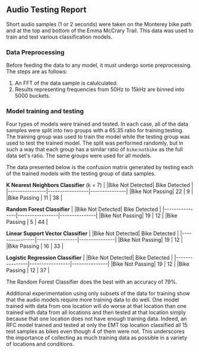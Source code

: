 ## Audio Testing Report

Short audio samples (1 or 2 seconds) were taken on the Monterey bike path and at the top and bottom of the Emma McCrary Trail. This data was used to train and test various classification models.

### Data Preprocessing

Before feeding the data to any model, it must undergo some preprocessing. The steps are as follows:

1. An FFT of the data sample is calulculated.
1. Results representing frequencies from 50Hz to 15kHz are binned into 5000 buckets.

### Model training and testing

Four types of models were trained and tested. In each case, all of the data samples were split into two groups with a 65:35 ratio for training:testing. The training group was used to train the model while the testing group was used to test the trained model. The split was performed randomly, but in such a way that each group has a similar ratio of `bike`:`notbike` as the full data set's ratio. The same groups were used for all models.

The data presented below is the confusion matrix generated by testing each of the trained models with the testing group of data samples.

**K Nearest Neighbors Classifier** (k = 7)
|                |Bike Not Detected| Bike Detected |
|----------------|-----------------|---------------|
|Bike Not Passing|              22 |             9 |
|Bike Passing    |              11 |            38 |

**Random Forest Classifier**
|                |Bike Not Detected| Bike Detected |
|----------------|-----------------|---------------|
|Bike Not Passing|              19 |            12 |
|Bike Passing    |               5 |            44 |

**Linear Support Vector Classifier**
|                |Bike Not Detected| Bike Detected |
|----------------|-----------------|---------------|
|Bike Not Passing|              19 |            12 |
|Bike Passing    |              16 |            33 |

**Logistic Regression Classifier**
|                |Bike Not Detected| Bike Detected |
|----------------|-----------------|---------------|
|Bike Not Passing|              19 |            12 |
|Bike Passing    |              12 |            37 |

The Random Forest Classifier does the best with an accuracy of 79%.

Additional experimentation using only subsets of the data for training show that the audio models require more training data to do well. One model trained with data from one location will do worse at that location than one trained with data from all locations and then tested at that location simply because that one location does not have enough training data. Indeed, an RFC model trained and tested at only the EMT top location classified all 15 test samples as bikes even though 4 of them were not. This underscores the importance of collecting as much training data as possible in a variety of locations and conditions.